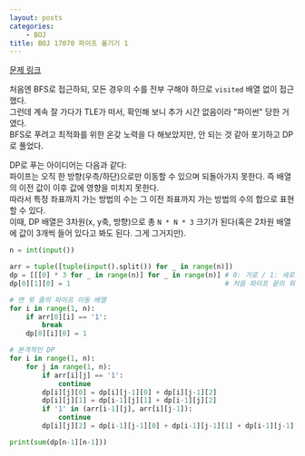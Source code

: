 ```yaml
---
layout: posts
categories:
    - BOJ
title: BOJ 17070 파이프 옮기기 1
---
```


[문제 링크](https://www.acmicpc.net/problem/17070)

처음엔 BFS로 접근하되, 모든 경우의 수를 전부 구해야 하므로 `visited` 배열 없이 접근했다.  
그런데 계속 잘 가다가 TLE가 떠서, 확인해 보니 추가 시간 없음이라 "파이썬" 당한 거였다.  
BFS로 푸려고 최적화를 위한 온갖 노력을 다 해보았지만, 안 되는 것 같아 포기하고 DP로 풀었다.

DP로 푸는 아이디어는 다음과 같다:  
파이프는 오직 한 방향(우측/하단)으로만 이동할 수 있으며 되돌아가지 못한다. 즉 배열의 이전 값이 이후 값에 영향을 미치지 못한다.  
따라서 특정 좌표까지 가는 방법의 수는 그 이전 좌표까지 가는 방법의 수의 합으로 표현할 수 있다.  
이때, DP 배열은 3차원(x, y축, 방향)으로 총 `N * N * 3` 크기가 된다(혹은 2차원 배열에 값이 3개씩 들어 있다고 봐도 된다. 그게 그거지만).  

```python
n = int(input())

arr = tuple([tuple(input().split()) for _ in range(n)])
dp = [[[0] * 3 for _ in range(n)] for _ in range(n)] # 0: 가로 / 1: 세로 / 2: 대각선
dp[0][1][0] = 1                                      # 처음 파이프 끝의 위치

# 맨 윗 줄의 파이프 이동 배열
for i in range(1, n):
    if arr[0][i] == '1':
        break
    dp[0][i][0] = 1

# 본격적인 DP
for i in range(1, n):
    for j in range(1, n):
        if arr[i][j] == '1':
            continue
        dp[i][j][0] = dp[i][j-1][0] + dp[i][j-1][2]
        dp[i][j][1] = dp[i-1][j][1] + dp[i-1][j][2]
        if '1' in (arr[i-1][j], arr[i][j-1]):
            continue
        dp[i][j][2] = dp[i-1][j-1][0] + dp[i-1][j-1][1] + dp[i-1][j-1][2]

print(sum(dp[n-1][n-1]))
```
